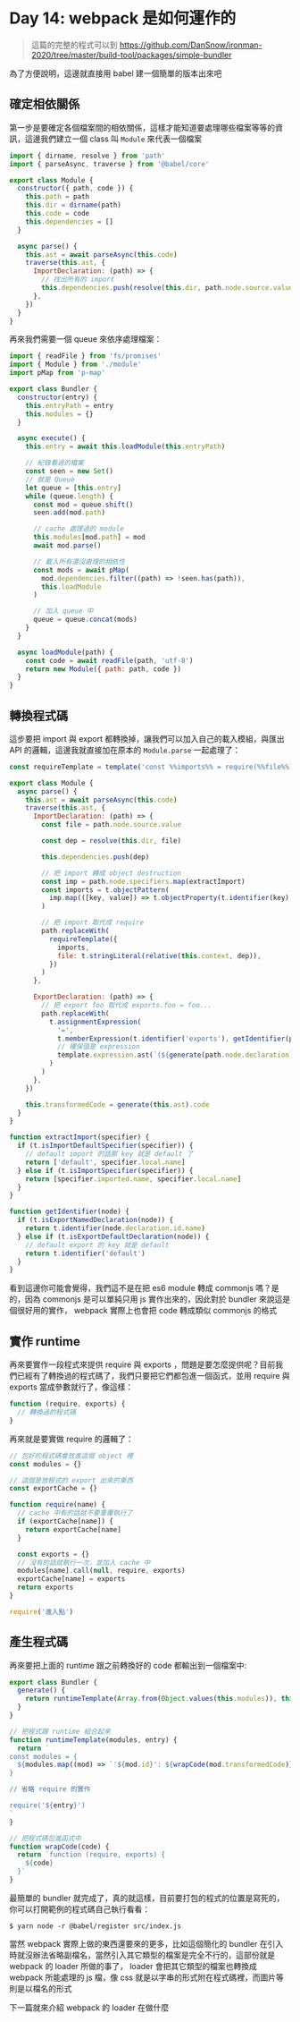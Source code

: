 Day 14: webpack 是如何運作的
============================

> 這篇的完整的程式可以到 https://github.com/DanSnow/ironman-2020/tree/master/build-tool/packages/simple-bundler

為了方便說明，這邊就直接用 babel 建一個簡單的版本出來吧

確定相依關係
------------

第一步是要確定各個檔案間的相依關係，這樣才能知道要處理哪些檔案等等的資訊，這邊我們建立一個 class 叫 `Module` 來代表一個檔案

```javascript
import { dirname, resolve } from 'path'
import { parseAsync, traverse } from '@babel/core'

export class Module {
  constructor({ path, code }) {
    this.path = path
    this.dir = dirname(path)
    this.code = code
    this.dependencies = []
  }

  async parse() {
    this.ast = await parseAsync(this.code)
    traverse(this.ast, {
      ImportDeclaration: (path) => {
        // 找出所有的 import
        this.dependencies.push(resolve(this.dir, path.node.source.value))
      },
    })
  }
}
```

再來我們需要一個 queue 來依序處理檔案：

```javascript
import { readFile } from 'fs/promises'
import { Module } from './module'
import pMap from 'p-map'

export class Bundler {
  constructor(entry) {
    this.entryPath = entry
    this.modules = {}
  }

  async execute() {
    this.entry = await this.loadModule(this.entryPath)

    // 紀錄看過的檔案
    const seen = new Set()
    // 就是 Queue
    let queue = [this.entry]
    while (queue.length) {
      const mod = queue.shift()
      seen.add(mod.path)

      // cache 處理過的 module
      this.modules[mod.path] = mod
      await mod.parse()

      // 載入所有還沒處理的相依性
      const mods = await pMap(
        mod.dependencies.filter((path) => !seen.has(path)),
        this.loadModule
      )

      // 加入 queue 中
      queue = queue.concat(mods)
    }
  }

  async loadModule(path) {
    const code = await readFile(path, 'utf-8')
    return new Module({ path: path, code })
  }
}

```

轉換程式碼
----------

這步要把 import 與 export 都轉換掉，讓我們可以加入自己的載入模組，與匯出 API 的邏輯，這邊我就直接加在原本的 `Module.parse` 一起處理了：

```javascript
const requireTemplate = template('const %%imports%% = require(%%file%%)')

export class Module {
  async parse() {
    this.ast = await parseAsync(this.code)
    traverse(this.ast, {
      ImportDeclaration: (path) => {
        const file = path.node.source.value

        const dep = resolve(this.dir, file)

        this.dependencies.push(dep)

        // 把 import 轉成 object destruction
        const imp = path.node.specifiers.map(extractImport)
        const imports = t.objectPattern(
          imp.map(([key, value]) => t.objectProperty(t.identifier(key), t.identifier(value)))
        )

        // 把 import 取代成 require
        path.replaceWith(
          requireTemplate({
            imports,
            file: t.stringLiteral(relative(this.context, dep)),
          })
        )
      },

      ExportDeclaration: (path) => {
        // 把 export foo 取代成 exports.foo = foo...
        path.replaceWith(
          t.assignmentExpression(
            '=',
            t.memberExpression(t.identifier('exports'), getIdentifier(path.node)),
            // 確保值是 expression
            template.expression.ast(`(${generate(path.node.declaration).code})`)
          )
        )
      },
    })

    this.transformedCode = generate(this.ast).code
  }
}

function extractImport(specifier) {
  if (t.isImportDefaultSpecifier(specifier)) {
    // default import 的話那 key 就是 default 了
    return ['default', specifier.local.name]
  } else if (t.isImportSpecifier(specifier)) {
    return [specifier.imported.name, specifier.local.name]
  }
}

function getIdentifier(node) {
  if (t.isExportNamedDeclaration(node)) {
    return t.identifier(node.declaration.id.name)
  } else if (t.isExportDefaultDeclaration(node)) {
    // default export 的 key 就是 default
    return t.identifier('default')
  }
}
```

看到這邊你可能會覺得，我們這不是在把 es6 module 轉成 commonjs 嗎？是的，因為 commonjs 是可以單純只用 js 實作出來的，因此對於 bundler 來說這是個很好用的實作， webpack 實際上也會把 code 轉成類似 commonjs 的格式

實作 runtime
------------

再來要實作一段程式來提供 require 與 exports ，問題是要怎麼提供呢？目前我們已經有了轉換過的程式碼了，我們只要把它們都包進一個函式，並用 require 與 exports 當成參數就行了，像這樣：

```javascript
function (require, exports) {
  // 轉換過的程式碼
}
```

再來就是要實做 require 的邏輯了：

```javascript
// 包好的程式碼會放進這個 object 裡
const modules = {}

// 這個是放程式的 export 出來的東西
const exportCache = {}

function require(name) {
  // cache 中有的話就不要重覆執行了
  if (exportCache[name]) {
    return exportCache[name]
  }

  const exports = {}
  // 沒有的話就執行一次，並加入 cache 中
  modules[name].call(null, require, exports)
  exportCache[name] = exports
  return exports
}

require('進入點')
```

產生程式碼
----------

再來要把上面的 runtime 跟之前轉換好的 code 都輸出到一個檔案中:

```javascript
export class Bundler {
  generate() {
    return runtimeTemplate(Array.from(Object.values(this.modules)), this.entry.id)
  }
}

// 把程式跟 runtime 組合起來
function runtimeTemplate(modules, entry) {
  return `
const modules = {
  ${modules.map((mod) => `'${mod.id}': ${wrapCode(mod.transformedCode)},`).join('\n')}
}

// 省略 require 的實作

require('${entry}')
`
}

// 把程式碼包進函式中
function wrapCode(code) {
  return `function (require, exports) {
    ${code}
  }`
}
```

最簡單的 bundler 就完成了，真的就這樣，目前要打包的程式的位置是寫死的，你可以打開範例的程式碼自己執行看看：

```shell
$ yarn node -r @babel/register src/index.js
```

當然 webpack 實際上做的東西還要來的更多，比如這個簡化的 bundler 在引入時就沒辦法省略副檔名，當然引入其它類型的檔案是完全不行的，這部份就是 webpack 的 loader 所做的事了， loader 會把其它類型的檔案也轉換成 webpack 所能處理的 js 檔，像 css 就是以字串的形式附在程式碼裡，而圖片等則是以檔名的形式

下一篇就來介紹 webpack 的 loader 在做什麼
